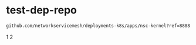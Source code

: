 # test-dep-repo

```bash
github.com/networkservicemesh/deployments-k8s/apps/nsc-kernel?ref=8888
```

1
2
